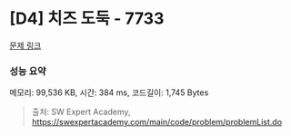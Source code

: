 # [D4] 치즈 도둑 - 7733 

[문제 링크](https://swexpertacademy.com/main/code/problem/problemDetail.do?contestProbId=AWrDOdQqRCUDFARG) 

### 성능 요약

메모리: 99,536 KB, 시간: 384 ms, 코드길이: 1,745 Bytes



> 출처: SW Expert Academy, https://swexpertacademy.com/main/code/problem/problemList.do